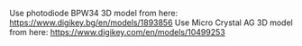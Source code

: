 Use photodiode BPW34 3D model from here:
https://www.digikey.bg/en/models/1893856
Use Micro Crystal AG 3D model from here:
https://www.digikey.com/en/models/10499253
